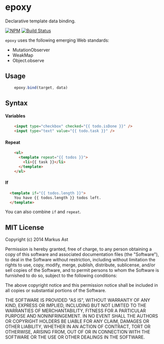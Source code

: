 # epoxy

Declarative template data binding.

[![NPM][npm]](https://npmjs.org/package/epoxy) 
[![Build Status][drone]](https://ci.rkusa.st/github.com/rkusa/epoxy)

`epoxy` uses the following emerging Web standards:

- MutationObserver
- WeakMap
- Object.observe

## Usage

```js
    epoxy.bind(target, data)
```

## Syntax

#### Variables

```html
    <input type="checkbox" checked="{{ todo.isDone }}" />
    <input type="text" value="{{ todo.task }}" />
```

#### Repeat

```html
    <ul>
      <template repeat="{{ todos }}">
        <li>{{ task }}</li>
      </template>
    </ul>
```

#### If

```html
  <template if="{{ todos.length }}">
    You have {{ todos.length }} todos left.
  </template>
```

You can also combine `if` and `repeat`.

## MIT License

Copyright (c) 2014 Markus Ast

Permission is hereby granted, free of charge, to any person obtaining a copy of this software and associated documentation files (the "Software"), to deal in the Software without restriction, including without limitation the rights to use, copy, modify, merge, publish, distribute, sublicense, and/or sell copies of the Software, and to permit persons to whom the Software is furnished to do so, subject to the following conditions:

The above copyright notice and this permission notice shall be included in all copies or substantial portions of the Software.

THE SOFTWARE IS PROVIDED "AS IS", WITHOUT WARRANTY OF ANY KIND, EXPRESS OR IMPLIED, INCLUDING BUT NOT LIMITED TO THE WARRANTIES OF MERCHANTABILITY, FITNESS FOR A PARTICULAR PURPOSE AND NONINFRINGEMENT. IN NO EVENT SHALL THE AUTHORS OR COPYRIGHT HOLDERS BE LIABLE FOR ANY CLAIM, DAMAGES OR OTHER LIABILITY, WHETHER IN AN ACTION OF CONTRACT, TORT OR OTHERWISE, ARISING FROM, OUT OF OR IN CONNECTION WITH THE SOFTWARE OR THE USE OR OTHER DEALINGS IN THE SOFTWARE.

[npm]: http://img.shields.io/npm/v/epoxy.svg?style=flat-square
[drone]: https://ci.rkusa.st/github.com/rkusa/epoxy/status.svg?branch=master